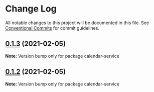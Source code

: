 # Change Log

All notable changes to this project will be documented in this file.
See [Conventional Commits](https://conventionalcommits.org) for commit guidelines.

## [0.1.3](https://github.com/Kritune-Dev/IHNA-Micro-Service/compare/calendar-service@0.1.2...calendar-service@0.1.3) (2021-02-05)

**Note:** Version bump only for package calendar-service





## [0.1.2](https://github.com/Kritune-Dev/IHNA-Micro-Service/compare/calendar-service@0.1.1...calendar-service@0.1.2) (2021-02-05)

**Note:** Version bump only for package calendar-service
